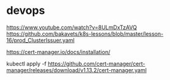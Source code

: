 # devops

https://www.youtube.com/watch?v=8ULmDxTzAVQ
https://github.com/bakavets/k8s-lessons/blob/master/lesson-16/prod_ClusterIssuer.yaml


https://cert-manager.io/docs/installation/

kubectl apply -f https://github.com/cert-manager/cert-manager/releases/download/v1.13.2/cert-manager.yaml

